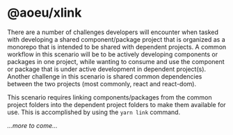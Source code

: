 # @aoeu/xlink

There are a number of challenges developers will encounter when tasked with developing a shared component/package project that is organized as a monorepo that is intended to be shared with dependent projects. A common workflow in this scenario will be to be actively developing components or packages in one project, while wanting to consume and use the component or package that is under active development in dependent project(s). Another challenge in this scenario is shared common dependencies between the two projects (most commonly, react and react-dom).

This scenario requires linking components/packages from the common project folders into the dependent project folders to make them available for use. This is accomplished by using the `yarn link` command.

_...more to come..._
